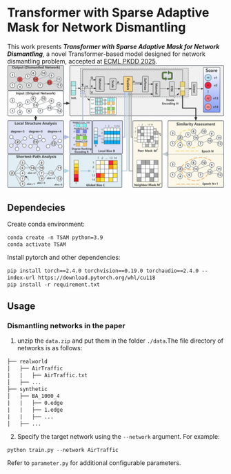 # Transformer with Sparse Adaptive Mask for Network Dismantling
This work presents ***Transformer with Sparse Adaptive Mask for Network Dismantling***, a novel Transformer-based model designed for network dismantling problem, accepted at [ECML PKDD 2025](https://ecmlpkdd.org/2025/).
![image](https://github.com/valyentine/img/blob/main/framework.png)
## Dependecies
Create conda environment:
```
conda create -n TSAM python=3.9
conda activate TSAM
```
Install pytorch and other dependencies:
```
pip install torch==2.4.0 torchvision==0.19.0 torchaudio==2.4.0 --index-url https://download.pytorch.org/whl/cu118
pip install -r requirement.txt
```
## Usage
### Dismantling networks in the paper
1. unzip the `data.zip` and put them in the folder `./data`.The file directory of networks is as follows:
```
├── realworld
│   ├── AirTraffic
|   |   ├── AirTraffic.txt
│   ├── ...
├── synthetic
│   ├── BA_1000_4
|   |   ├── 0.edge
|   |   ├── 1.edge
|   |   ├── ...
│   ├── ...
```
2. Specify the target network using the `--network` argument. For example:  
```
python train.py --network AirTraffic
```
Refer to `parameter.py` for additional configurable parameters.
